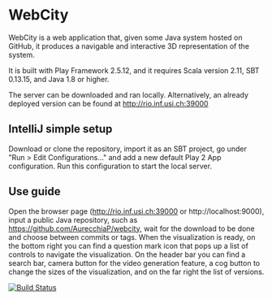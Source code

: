 # WebCity

WebCity is a web application that, given some Java system hosted on GitHub, it produces a navigable and interactive 3D representation of the system.

It is built with Play Framework 2.5.12, and it requires Scala version 2.11, SBT 0.13.15, and Java 1.8 or higher.

The server can be downloaded and ran locally. Alternatively, an already deployed version can be found at http://rio.inf.usi.ch:39000

## IntelliJ simple setup

Download or clone the repository, import it as an SBT project, go under "Run > Edit Configurations..." and add
 a new default Play 2 App configuration. Run this configuration to start the local server.

## Use guide
Open the browser page (http://rio.inf.usi.ch:39000 or http://localhost:9000), input a public Java repository, such as https://github.com/AurecchiaP/webcity, wait for the download to be done and choose between commits or tags. When the visualization is ready, on the bottom right you can find a question mark icon that pops up a list of controls to navigate the visualization. On the header bar you can find a search bar, camera button for the video generation feature, a cog button to change the sizes of the visualization, and on the far right the list of versions.


[![Build Status](https://travis-ci.org/AurecchiaP/webcity.svg?branch=master)](https://travis-ci.org/AurecchiaP/webcity)

